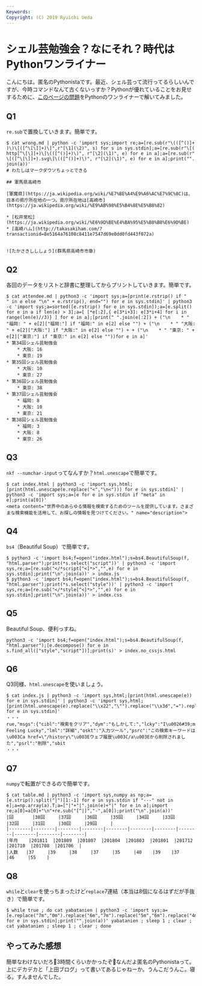 ```yaml
---
Keywords: 
Copyright: (C) 2019 Ryuichi Ueda
---
```


# シェル芸勉強会？なにそれ？時代はPythonワンライナー

こんにちは。匿名のPythonistaです。最近、シェル芸って流行ってるらしいんですが、今時コマンドなんて古くないっすか？Pythonが優れていることをお見せするために、[このページの問題](https://b.ueda.tech/?post=20181222_shellgei_39)をPythonのワンライナーで解いてみました。


## Q1

`re.sub`で置換していきます。簡単です。

```
$ cat wrong.md | python -c 'import sys;import re;a=[re.sub(r"\(([^()]+
)\)\[([^\[\]]+)\]",r"[\1](\2)", s) for s in sys.stdin];a=[re.sub(r"\[(
http[^\[\]]+)\]\(([^()]+)\)", r"[\2](\1)", e) for e in a];a=[re.sub(r"
\[([^\[\]]+).svg\]\(([^()]+)\)", r"[\2](\1)", e) for e in a];print("".
join(a))'
# わたしはマークダウソちょっとできる

## 軍馬県高崎市

[軍魔県](https://ja.wikipedia.org/wiki/%E7%BE%A4%E9%A6%AC%E7%9C%8C)は、日本の県庁所在地の一つ。県庁所在地は[高崎市](https://ja.wikipedia.org/wiki/%E9%AB%98%E5%B4%8E%E5%B8%82)

* [松井常松](https://ja.wikipedia.org/wiki/%E6%9D%BE%E4%BA%95%E5%B8%B8%E6%9D%BE)
* [高崎ハム](http://takasakiham.com/?transactionid=8e5164a76108c8411e7547d69e0dd0fd443f072a)


![たかさきしししょう](群馬県高崎市市章)
```

## Q2

各回のデータをリストと辞書に整理してからプリントしていきます。簡単です。

```
$ cat attendee.md | python3 -c 'import sys;a=[print(e.rstrip() if "    " in e else "\n" + e.rstrip(), end="") for e in sys.stdin]' | python3 -c 'import sys;a=sorted([e.rstrip() for e in sys.stdin]);a=[e.split() for e in a if len(e) > 3];a=[ [*e[:2],{ e[3*i+3]: e[3*i+4] for i in range(len(e)//3)} ] for e in a];[print(" ".join(e[:2]) + ("\n    * " "福岡: " + e[2]["福岡:"] if "福岡:" in e[2] else "") + ("\n    * " "大阪: " + e[2]["大阪:"] if "大阪:" in e[2] else "") + + ("\n    * " "東京: " + e[2]["東京:"] if "東京:" in e[2] else ""))for e in a]'
* 第34回シェル芸勉強会
    * 大阪: 16
    * 東京: 19
* 第35回シェル芸勉強会
    * 大阪: 10
    * 東京: 27
* 第36回シェル芸勉強会
    * 東京: 38
* 第37回シェル芸勉強会
    * 福岡: 8
    * 大阪: 10
    * 東京: 21
* 第38回シェル芸勉強会
    * 福岡: 3
    * 大阪: 8
    * 東京: 26
```

## Q3

`nkf --numchar-input`ってなんすか？`html.unescape`で簡単です。

```
$ cat index.html | python3 -c 'import sys,html;[print(html.unescape(e.replace("<","\n<"))) for e in sys.stdin]' | python3 -c 'import sys;a=[e for e in sys.stdin if "meta" in e];print(a[0])'
<meta content="世界中のあらゆる情報を検索するためのツールを提供しています。さまざまな検索機能を活用して、お探しの情報を見つけてください。" name="description">
```


## Q4

`bs4`（Beautiful Soup）で簡単です。

```
$ python3 -c 'import bs4;f=open("index.html");s=bs4.BeautifulSoup(f, "html.parser");print(*s.select("script"))' | python3 -c 'import sys,re;a=[re.sub("</*script[^<]*>","",e) for e in sys.stdin];print("\n".join(a))' > index.js
$ python3 -c 'import bs4;f=open("index.html");s=bs4.BeautifulSoup(f, "html.parser");print(*s.select("style"))' | python3 -c 'import sys,re;a=[re.sub("</*style[^<]*>","",e) for e in sys.stdin];print("\n".join(a))' > index.css
```


## Q5

Beautiful Soup、便利っすね。

```
python3 -c 'import bs4;f=open("index.html");s=bs4.BeautifulSoup(f, "html.parser");[e.decompose() for e in s.find_all(["style","script"])];print(s)' > index.no_cssjs.html
```


## Q6

Q3同様、`html.unescape`を使いましょう。

```
$ cat index.js | python3 -c 'import sys,html;[print(html.unescape(e)) for e in sys.stdin]' | python3 -c 'import sys,html;[print(html.unescape(e).replace("\\x22","\"").replace("\\x3d","=").replace("\\\\","\\")) for e in sys.stdin]'
・・・
rue,"msgs":{"cibl":"検索をクリア","dym":"もしかして:","lcky":"I\u0026#39;m Feeling Lucky","lml":"詳細","oskt":"入力ツール","psrc":"この検索キーワードは\u003Ca href=\"/history\"\u003Eウェブ履歴\u003C/a\u003Eから削除されました","psrl":"削除","sbit
・・・
```


## Q7

`numpy`で転置ができるので簡単です。

```
$ cat table.md | python3 -c 'import sys,numpy as np;a=[e.strip().split("|")[1:-1] for e in sys.stdin if "---" not in e];a=np.array(a).T;a=["|"+"|".join(e)+"|" for e in a];import re;a[0]=a[0]+"\n"+re.sub("[^|]","-",a[0]);print("\n".join(a))'
|回       |38回     |37回     |36回     |35回     |34回     |33回     |32回     |31回     |30回     |29回     |
|--------|--------|--------|--------|--------|--------|--------|--------|--------|--------|--------|
|年月    |201811  |201809  |201807  |201804  |201803  |201801  |201712  |201710  |201708  |201706  |
|人数   |37     |39     |38     |37     |35     |40    |39    |37     |46     |55    |
```

## Q8

`while`と`clear`を使っちまったけど`replace`7連結（本当は8個になるはずだが手抜き）で簡単です。

```
$ while true ; do cat yabatanien | python3 -c 'import sys;a=[e.replace("7m","0m").replace("6m","7m").replace("5m","6m").replace("4m","5m").replace("3m","4m").replace("2m","3m").replace("1m","2m") for e in sys.stdin];print("".join(a))' yabatanien ; sleep 1 ; clear ; cat yabatanien ; sleep 1 ; clear ; done
```


## やってみた感想


簡単なわけないだろ💢3時間くらいかかったぞ💢なんだよ匿名のPythonistaって。上にデカデカと「上田ブログ」って書いてあるじゃねーか。うんこだうんこ。寝る。すんませんでした。
